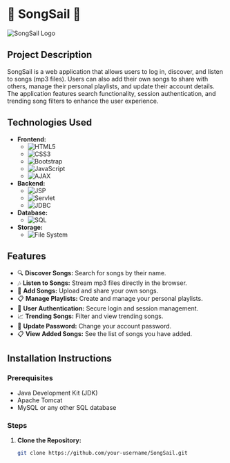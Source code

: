 # 🎵 SongSail 🎵

![SongSail Logo](path-to-your-logo-image)

## Project Description
SongSail is a web application that allows users to log in, discover, and listen to songs (mp3 files). Users can also add their own songs to share with others, manage their personal playlists, and update their account details. The application features search functionality, session authentication, and trending song filters to enhance the user experience.

## Technologies Used
- **Frontend:**
  - ![HTML5](https://img.shields.io/badge/HTML5-E34F26?logo=html5&logoColor=white)
  - ![CSS3](https://img.shields.io/badge/CSS3-1572B6?logo=css3&logoColor=white)
  - ![Bootstrap](https://img.shields.io/badge/Bootstrap-7952B3?logo=bootstrap&logoColor=white)
  - ![JavaScript](https://img.shields.io/badge/JavaScript-F7DF1E?logo=javascript&logoColor=black)
  - ![AJAX](https://img.shields.io/badge/AJAX-0170BA?logo=ajax&logoColor=white)
- **Backend:**
  - ![JSP](https://img.shields.io/badge/JSP-007396?logo=java&logoColor=white)
  - ![Servlet](https://img.shields.io/badge/Servlet-007396?logo=java&logoColor=white)
  - ![JDBC](https://img.shields.io/badge/JDBC-4479A1?logo=mysql&logoColor=white)
- **Database:**
  - ![SQL](https://img.shields.io/badge/SQL-4479A1?logo=mysql&logoColor=white)
- **Storage:**
  - ![File System](https://img.shields.io/badge/File%20System-4CAF50?logo=files&logoColor=white)

## Features
- 🔍 **Discover Songs:** Search for songs by their name.
- 🎶 **Listen to Songs:** Stream mp3 files directly in the browser.
- 📂 **Add Songs:** Upload and share your own songs.
- 📋 **Manage Playlists:** Create and manage your personal playlists.
- 🔑 **User Authentication:** Secure login and session management.
- 📈 **Trending Songs:** Filter and view trending songs.
- 🔄 **Update Password:** Change your account password.
- 📋 **View Added Songs:** See the list of songs you have added.

## Installation Instructions
### Prerequisites
- Java Development Kit (JDK)
- Apache Tomcat
- MySQL or any other SQL database

### Steps
1. **Clone the Repository:**
   ```sh
   git clone https://github.com/your-username/SongSail.git
